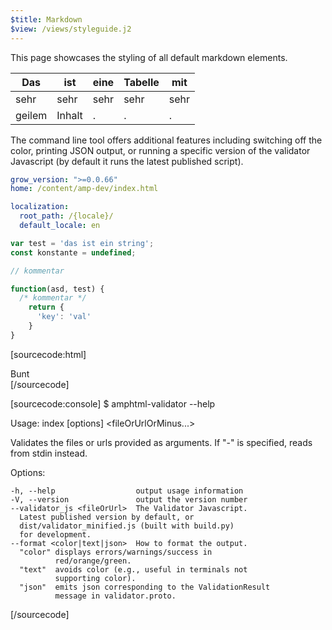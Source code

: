 ```yaml
---
$title: Markdown
$view: /views/styleguide.j2
---
```


This page showcases the styling of all default markdown elements.

| Das | ist | eine | Tabelle | mit |
|---|---|---|---|---|
| sehr | sehr  | sehr | sehr | sehr |
| geilem | Inhalt | . | . | . |

The command line tool offers additional features including switching off
the color, printing JSON output, or running a specific version of the
validator Javascript (by default it runs the latest published script).

```yaml
grow_version: ">=0.0.66"
home: /content/amp-dev/index.html

localization:
  root_path: /{locale}/
  default_locale: en
```

```js
var test = 'das ist ein string';
const konstante = undefined;

// kommentar

function(asd, test) {
  /* kommentar */
    return {
      'key': 'val'
    }
}
```

[sourcecode:html]
<html lang="de">
  <!-- kommentar -->
  <div class="geil">Bunt</div>
</html>
[/sourcecode]

[sourcecode:console]
$ amphtml-validator --help

  Usage: index [options] <fileOrUrlOrMinus...>

  Validates the files or urls provided as arguments. If "-" is
  specified, reads from stdin instead.

  Options:

    -h, --help                  output usage information
    -V, --version               output the version number
    --validator_js <fileOrUrl>  The Validator Javascript.
      Latest published version by default, or
      dist/validator_minified.js (built with build.py)
      for development.
    --format <color|text|json>  How to format the output.
      "color" displays errors/warnings/success in
              red/orange/green.
      "text"  avoids color (e.g., useful in terminals not
              supporting color).
      "json"  emits json corresponding to the ValidationResult
              message in validator.proto.
[/sourcecode]
